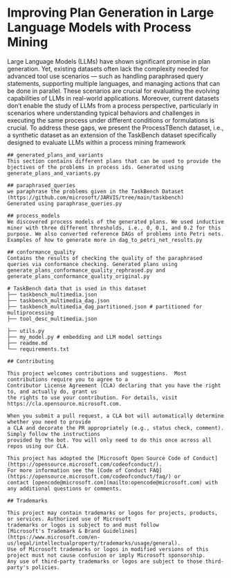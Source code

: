 # Improving Plan Generation in Large Language Models with Process Mining
Large Language Models (LLMs) have shown significant promise in plan generation. Yet, existing datasets often lack the complexity needed for advanced tool use scenarios — such as handling paraphrased query statements, supporting multiple languages, and managing actions that can be done in parallel. These scenarios are crucial for evaluating the evolving capabilities of LLMs in real-world applications. Moreover, current datasets don’t enable the study of LLMs from a process perspective, particularly in scenarios where understanding typical behaviors and challenges in executing the same process under different conditions or formulations is crucial. To address these gaps, we present the ProcessTBench dataset, i.e., a synthetic dataset as an extension of the TaskBench dataset specifically designed to evaluate LLMs within a process mining framework
```
## generated_plans_and_variants
This section contains different plans that can be used to provide the bjectives of the problems in process ids. Generated using generate_plans_and_variants.py

## paraphrased_queries 
we paraphrase the problems given in the TaskBench Dataset (https://github.com/microsoft/JARVIS/tree/main/taskbench)
Generated using paraphrase_queries.py

## process_models
We discovered process models of the generated plans. We used inductive miner with three different thresholds, i.e., 0, 0.1, and 0.2 for this purpose. We also converted reference DAGs of problems into Petri nets. Examples of how to generate more in dag_to_petri_net_results.py

## conformance_quality
Contains the results of checking the quality of the paraphrased queries via conformance checking. Generated plans using generate_plans_conformance_quality_rephrased.py and generate_plans_conformance_quality_original.py

# TaskBench data that is used in this dataset
├── taskbench_multimedia.json
├── taskbench_multimedia_dag.json
├── taskbench_multimedia_dag_partitioned.json # partitioned for multiprocessing
├── tool_desc_multimedia.json

├── utils.py
├── my_model.py # embedding and LLM model settings
├── readme.md
└── requirements.txt

## Contributing

This project welcomes contributions and suggestions.  Most contributions require you to agree to a
Contributor License Agreement (CLA) declaring that you have the right to, and actually do, grant us
the rights to use your contribution. For details, visit https://cla.opensource.microsoft.com.

When you submit a pull request, a CLA bot will automatically determine whether you need to provide
a CLA and decorate the PR appropriately (e.g., status check, comment). Simply follow the instructions
provided by the bot. You will only need to do this once across all repos using our CLA.

This project has adopted the [Microsoft Open Source Code of Conduct](https://opensource.microsoft.com/codeofconduct/).
For more information see the [Code of Conduct FAQ](https://opensource.microsoft.com/codeofconduct/faq/) or
contact [opencode@microsoft.com](mailto:opencode@microsoft.com) with any additional questions or comments.

## Trademarks

This project may contain trademarks or logos for projects, products, or services. Authorized use of Microsoft 
trademarks or logos is subject to and must follow 
[Microsoft's Trademark & Brand Guidelines](https://www.microsoft.com/en-us/legal/intellectualproperty/trademarks/usage/general).
Use of Microsoft trademarks or logos in modified versions of this project must not cause confusion or imply Microsoft sponsorship.
Any use of third-party trademarks or logos are subject to those third-party's policies.
